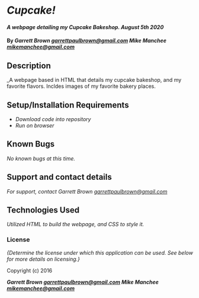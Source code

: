 # _Cupcake!_

#### _A webpage detailing my Cupcake Bakeshop. August 5th 2020_

#### By **_Garrett Brown <garrettpaulbrown@gmail.com> Mike Manchee <mikemanchee@gmail.com>_**

## Description
_A webpage based in HTML that details my cupcake bakeshop, and my favorite flavors. Incldes images of my favorite bakery places.

## Setup/Installation Requirements

* _Download code into repository_
* _Run on browser_

## Known Bugs

_No known bugs at this time._

## Support and contact details

_For support, contact Garrett Brown
<garrettpaulbrown@gmail.com>_

## Technologies Used

_Utilized HTML to build the webpage, and CSS to style it._

### License

*{Determine the license under which this application can be used.  See below for more details on licensing.}*

Copyright (c) 2016 

**_Garrett Brown <garrettpaulbrown@gmail.com>
  Mike Manchee <mikemanchee@gmail.com>_**
